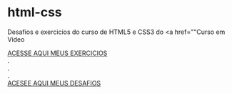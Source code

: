 # html-css
  Desafios e exercicios do curso de HTML5 e CSS3 do <a href=""Curso em Video

<a href="https://github.com/Eder-Lucas/html-css/tree/main/exercicios">ACESSE AQUI MEUS EXERCICIOS</a> <br>
. <br>
. <br>
. <br>
<a href="https://github.com/Eder-Lucas/html-css/tree/main/desafios">ACESEE AQUI MEUS DESAFIOS</a> <br>

